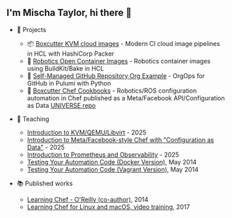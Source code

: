 ## I'm Mischa Taylor, hi there 👋

- 🌟 Projects
  - 📦 [Boxcutter KVM cloud images](https://github.com/boxcutter/kvm) - Modern CI cloud image pipelines in HCL with HashiCorp Packer
  - 🐋 [Robotics Open Container Images](https://github.com/boxcutter/oci) - Robotics container images using BuildKit/Bake in HCL
  - 👯 [Self-Managed GitHub Repository Org Example](https://github.com/boxcutter/pulumi-github-repository) - OrgOps for GitHub in Pulumi with Python
  - 🧱 [Boxcutter Chef Cookbooks](https://github.com/boxcutter/boxcutter-chef-cookbooks) - Robotics/ROS configuration automation in Chef published as a Meta/Facebook API/Configuration as Data [UNIVERSE repo](https://github.com/facebook/chef-cookbooks/blob/main/UNIVERSE.md)

- 📝 Teaching
  - [Introduction to KVM/QEMU/Libvirt](https://taylorific.github.io/kvm-training/) - 2025
  - [Introduction to Meta/Facebook-style Chef with "Configuration as Data"](https://taylorific.github.io/chef-training/) - 2025
  - [Introduction to Prometheus and Observability](https://taylorific.github.io/observability-training/) - 2025
  - [Testing Your Automation Code (Docker Version)](https://www.slideshare.net/misheska/testing-yourautomationcode-docker-version-v02), May 2014
  - [Testing Your Automation Code (Vagrant Version)](https://www.slideshare.net/slideshow/testing-your-automation-code-vagrant-version-v02/34902564), May 2014

- 📚 Published works
  - [Learning Chef - O'Reilly (co-author)](https://learning.oreilly.com/library/view/learning-chef/9781491945087/), 2014
  - [Learning Chef for Linux and macOS, video training](https://www.oreilly.com/library/view/learning-chef-for/9781491959442/), 2017

